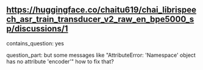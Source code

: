 ## https://huggingface.co/chaitu619/chai_librispeech_asr_train_transducer_v2_raw_en_bpe5000_sp/discussions/1

contains_question: yes

question_part: but  some messages like  "AttributeError: 'Namespace' object has no attribute 'encoder'" 
how to fix that?